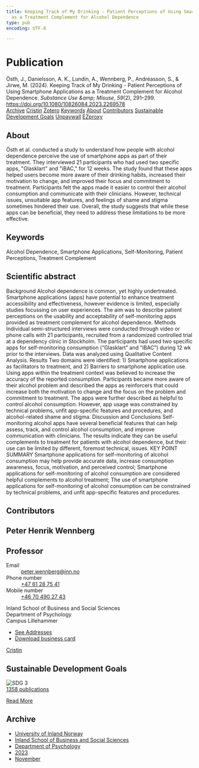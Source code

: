 ```yaml
---
title: Keeping Track of My Drinking - Patient Perceptions of Using Smartphone Applications
  as a Treatment Complement for Alcohol Dependence
type: pub
encoding: UTF-8

---
```

<h1>Publication</h1>
<article id="csl-bib-container-78W968L5" class="csl-bib-container">
  <div class="csl-bib-body"> <div class="csl-entry">Östh, J., Danielsson, A. K., Lundin, A., Wennberg, P., Andréasson, S., &#38; Jirwe, M. (2024). Keeping Track of My Drinking - Patient Perceptions of Using Smartphone Applications as a Treatment Complement for Alcohol Dependence. <i>Substance Use &#38;amp; Misuse</i>, <i>59</i>(2), 291–299. <a href="https://doi.org/10.1080/10826084.2023.2269578">https://doi.org/10.1080/10826084.2023.2269578</a></div> </div>
  <div class="csl-bib-buttons">
    <a href="#taxonomy-article-78W968L5" alt="archive" class="csl-bib-button">Archive</a>
    <a href="https://app.cristin.no/results/show.jsf?id=2192655" alt="Cristin" class="csl-bib-button">Cristin</a>
    <a href="http://zotero.org/groups/5881554/items/78W968L5" alt="Zotero" class="csl-bib-button">Zotero</a>
    <a href="#keywords-article-78W968L5" alt="keywords" class="csl-bib-button">Keywords</a>
    <a href="#about-article-78W968L5" alt="about_pub" class="csl-bib-button">About</a>
    <a href="#contributors-article-78W968L5" alt="contributors" class="csl-bib-button">Contributors</a>
    <a href="#sdg-article-78W968L5" alt="sdg" class="csl-bib-button">Sustainable Development Goals</a>
    <a href="https://www.tandfonline.com/doi/pdf/10.1080/10826084.2023.2269578?needAccess=true" alt="Unpaywall" class="csl-bib-button">Unpaywall</a>
    <a href="https://www.tandfonline.com/doi/pdf/10.1080/10826084.2023.2269578?needAccess=true" alt="EZproxy" class="csl-bib-button">EZproxy</a>
  </div>
  <div id="csl-bib-meta-container-78W968L5"></div>
</article>
<div id="csl-bib-meta-78W968L5" class="csl-bib-meta">
  <article id="about-article-78W968L5" class="about_pub-article">
    <h1>About</h1>
    Östh et al. conducted a study to understand how people with alcohol dependence perceive the use of smartphone apps as part of their treatment. They interviewed 21 participants who had used two specific apps, "Glasklart" and "iBAC," for 12 weeks. The study found that these apps helped users become more aware of their drinking habits, increased their motivation to change, and improved their focus and commitment to treatment. Participants felt the apps made it easier to control their alcohol consumption and communicate with their clinicians. However, technical issues, unsuitable app features, and feelings of shame and stigma sometimes hindered their use. Overall, the study suggests that while these apps can be beneficial, they need to address these limitations to be more effective.
  </article>
  <article id="keywords-article-78W968L5" class="keywords-article">
    <h1>Keywords</h1>
    Alcohol Dependence, Smartphone Applications, Self-Monitoring, Patient Perceptions, Treatment Complement
  </article>
  <article id="abstract-article-78W968L5" class="abstract-article">
    <h1>Scientific abstract</h1>
    Background Alcohol dependence is common, yet highly undertreated. Smartphone applications (apps) have potential to enhance treatment accessibility and effectiveness, however evidence is limited, especially studies focussing on user experiences. The aim was to describe patient perceptions on the usability and acceptability of self-monitoring apps provided as treatment complement for alcohol dependence. Methods Individual semi-structured interviews were conducted through video or phone calls with 21 participants, recruited from a randomized controlled trial at a dependency clinic in Stockholm. The participants had used two specific apps for self-monitoring consumption (“Glasklart” and “iBAC”) during 12 wk prior to the interviews. Data was analyzed using Qualitative Content Analysis. Results Two domains were identified: 1) Smartphone applications as facilitators to treatment, and 2) Barriers to smartphone application use. Using apps within the treatment context was believed to increase the accuracy of the reported consumption. Participants became more aware of their alcohol problem and described the apps as reinforcers that could increase both the motivation to change and the focus on the problem and commitment to treatment. The apps were further described as helpful to control alcohol consumption. However, app usage was constrained by technical problems, unfit app-specific features and procedures, and alcohol-related shame and stigma. Discussion and Conclusions Self-monitoring alcohol apps have several beneficial features that can help assess, track, and control alcohol consumption, and improve communication with clinicians. The results indicate they can be useful complements to treatment for patients with alcohol dependence, but their use can be limited by different, foremost technical, issues. KEY POINT SUMMARY Smartphone applications for self-monitoring of alcohol consumption may help provide accurate data, increase consumption awareness, focus, motivation, and perceived control; Smartphone applications for self-monitoring of alcohol consumption are considered helpful complements to alcohol treatment; The use of smartphone applications for self-monitoring of alcohol consumption can be constrained by technical problems, and unfit app-specific features and procedures.
  </article>
  <article id="contributors-article-78W968L5" class="contributors-article">
    <h1>Contributors</h1>
    <div class="personas"> <div class="vrtx-hinn-person-card"> <div class="photo"> <i class="lar la-user-circle missing-person"></i> </div> <div class="info"> <hgroup><h1>Peter Henrik Wennberg</h1> <h2>Professor</h2> </hgroup><dl> <dt>Email</dt> <dd> <a href="mailto:peter.wennberg@inn.no">peter.wennberg@inn.no</a> </dd> <dt>Phone number</dt> <dd><a href="tel:+4761287541"> +47 61 28 75 41 </a></dd> <dt>Mobile number</dt> <dd><a href="tel:+46704902743"> +46 70 490 27 43 </a></dd> </dl> <p> Inland School of Business and Social Sciences<br> Department of Psychology<br> Campus Lillehammer </p> <ul class="vrtx-hinn-links"> <li><a href="https://www.inn.no/english/find-an-employee/peter-wennberg.html#vrtx-hinn-addresses">See Addresses</a></li> <li><a href="https://www.inn.no/english/find-an-employee/peter-wennberg.html?vrtx=vcf">Download business card</a></li> </ul> </div> </div> <a href="https://app.cristin.no/persons/show.jsf?id=1497957" alt="Cristin URL" class="personas-cristin">Cristin</a> </div>
  </article>
  <article id="sdg-article-78W968L5" class="sdg-article">
    <h1>Sustainable Development Goals</h1>
    <div class="sdg-container"><div id="sdg3" class="sdg">
        <img src="{{< params subfolder >}}images/sdg/sdg03_en.png" class="image" alt="SDG 3">
        <div class="sdg-overlay">
          <a href="/en/archive/?key=?sdg=3#archive" class="sdg-publication-count"><span>1358</span> publications</a>
          <p><a href="https://sdgs.un.org/goals/goal3" class="sdg-read-more">Read More</a></p>
        </div>
      </div></div>
  </article>
  <article id="taxonomy-article-78W968L5" class="taxonomy-article">
    <h1>Archive</h1>
    <ul>
      <li>
        <a href="/en/archive/?key=3DCRN523">University of Inland Norway</a>
      </li>
      <li>
        <a href="/en/archive/?key=DU8Q9LN9">Inland School of Business and Social Sciences</a>
      </li>
      <li>
        <a href="/en/archive/?key=KTD9NXA8">Department of Psychology</a>
      </li>
      <li>
        <a href="/en/archive/?key=E5HY97HN">2023</a>
      </li>
      <li>
        <a href="/en/archive/?key=VTGVY8ZZ">November</a>
      </li>
    </ul>
  </article>
</div>
